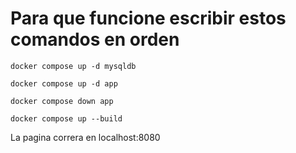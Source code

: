 # Para que funcione escribir estos comandos en orden

```
docker compose up -d mysqldb
```
```
docker compose up -d app
```
```
docker compose down app
```
```
docker compose up --build
```

La pagina correra en localhost:8080
